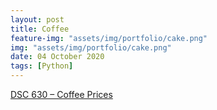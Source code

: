 ```yaml
---
layout: post
title: Coffee
feature-img: "assets/img/portfolio/cake.png"
img: "assets/img/portfolio/cake.png"
date: 04 October 2020
tags: [Python]
---
```



[DSC 630 – Coffee Prices](https://github.com/knmoses/DSC630-Coffee-Prices)
